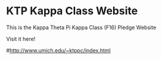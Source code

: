 # KTP Kappa Class Website

This is the Kappa Theta Pi Kappa Class (F16) Pledge Website

Visit it here!

#http://www.umich.edu/~ktppc/index.html
